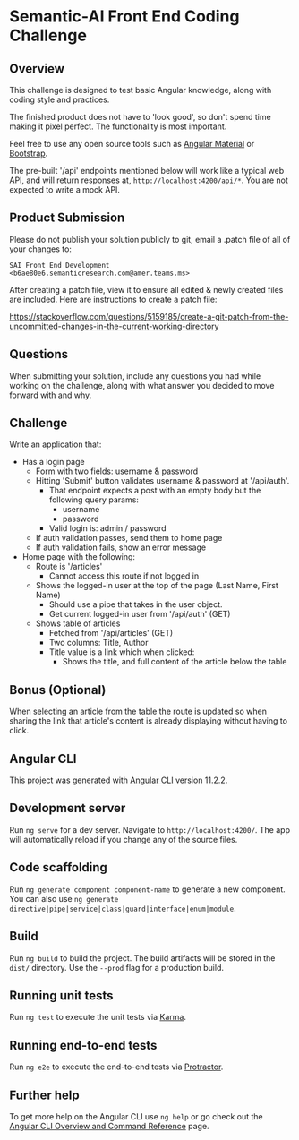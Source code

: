 # Semantic-AI Front End Coding Challenge

## Overview

This challenge is designed to test basic Angular knowledge, along with coding style and practices.

The finished product does not have to 'look good', so don't spend time making it pixel perfect.
The functionality is most important.

Feel free to use any open source tools such as [Angular Material](https://material.angular.io/) or [Bootstrap](https://getbootstrap.com/).

The pre-built '/api' endpoints mentioned below will work like a typical web API, and will return responses at, `http://localhost:4200/api/*`.
You are not expected to write a mock API.

## Product Submission

Please do not publish your solution publicly to git, email a .patch file of all of your changes to:

`SAI Front End Development <b6ae80e6.semanticresearch.com@amer.teams.ms>`

After creating a patch file, view it to ensure all edited & newly created files are included. Here are instructions to create a patch file:

https://stackoverflow.com/questions/5159185/create-a-git-patch-from-the-uncommitted-changes-in-the-current-working-directory

## Questions

When submitting your solution, include any questions you had while working on the challenge, along with what answer you decided to move forward with and why.

## Challenge

Write an application that:
* Has a login page
  * Form with two fields: username & password
  * Hitting 'Submit' button validates username & password at '/api/auth'.
    * That endpoint expects a post with an empty body but the following query params:
      * username
      * password
    * Valid login is: admin / password
  * If auth validation passes, send them to home page
  * If auth validation fails, show an error message
* Home page with the following:
  * Route is '/articles'
    * Cannot access this route if not logged in
  * Shows the logged-in user at the top of the page (Last Name, First Name)
    * Should use a pipe that takes in the user object.
    * Get current logged-in user from '/api/auth' (GET)
  * Shows table of articles
    * Fetched from '/api/articles' (GET)
    * Two columns: Title, Author
    * Title value is a link which when clicked:
      *  Shows the title, and full content of the article below the table

## Bonus (Optional)
When selecting an article from the table the route is updated so when sharing the link that article's content
is already displaying without having to click.

## Angular CLI

This project was generated with [Angular CLI](https://github.com/angular/angular-cli) version 11.2.2.

## Development server

Run `ng serve` for a dev server. Navigate to `http://localhost:4200/`. The app will automatically reload if you change any of the source files.

## Code scaffolding

Run `ng generate component component-name` to generate a new component. You can also use `ng generate directive|pipe|service|class|guard|interface|enum|module`.

## Build

Run `ng build` to build the project. The build artifacts will be stored in the `dist/` directory. Use the `--prod` flag for a production build.

## Running unit tests

Run `ng test` to execute the unit tests via [Karma](https://karma-runner.github.io).

## Running end-to-end tests

Run `ng e2e` to execute the end-to-end tests via [Protractor](http://www.protractortest.org/).

## Further help

To get more help on the Angular CLI use `ng help` or go check out the [Angular CLI Overview and Command Reference](https://angular.io/cli) page.
